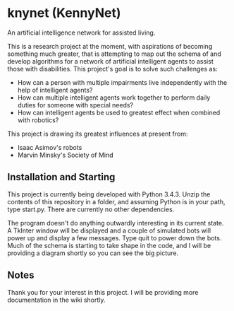 # knynet (KennyNet)
An artificial intelligence network for assisted living.

This is a research project at the moment, with aspirations of becoming something much greater, that is attempting to map out the schema of and develop algorithms for a network of artificial intelligent agents to assist those with disabilities. This project's goal is to solve such challenges as:
* How can a person with multiple impairments live independently with the help of intelligent agents?
* How can multiple intelligent agents work together to perform daily duties for someone with special needs?
* How can intelligent agents be used to greatest effect when combined with robotics?

This project is drawing its greatest influences at present from:
* Isaac Asimov's robots
* Marvin Minsky's Society of Mind

## Installation and Starting
This project is currently being developed with Python 3.4.3. Unzip the contents of this repository in a folder, and assuming Python is in your path, type start.py. There are currently no other dependencies.

The program doesn't do anything outwardly interesting in its current state. A TkInter window will be displayed and a couple of simulated bots will power up and display a few messages. Type quit to power down the bots. Much of the schema is starting to take shape in the code, and I will be providing a diagram shortly so you can see the big picture.

## Notes
Thank you for your interest in this project. I will be providing more documentation in the wiki shortly.
